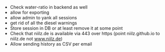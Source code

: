 - Check water-ratio in backend as well
- allow for exporting
- allow admin to yank all sessions
- get rid of all the diesel warnings
- Store session in DB or at least remove it at some point
- Check that niilz.de is available via 443 over https (point niilz.github.io to niilz.de not www.niilz.de)
- Allow sending history as CSV per email
